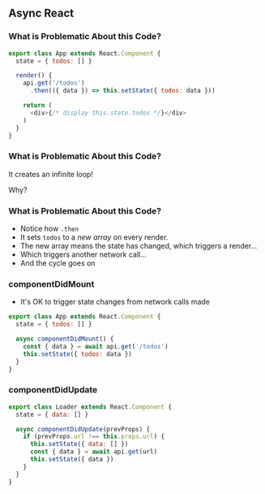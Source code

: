 ## Async React

### What is Problematic About this Code?

```javascript
export class App extends React.Component {
  state = { todos: [] }

  render() {
    api.get('/todos')
      .then(({ data }) => this.setState({ todos: data }))

    return (
      <div>{/* display this.state.todos */}</div>
    )
  }
}
```

### What is Problematic About this Code?

It creates an infinite loop!

Why?

### What is Problematic About this Code?

* Notice how `.then` 
* It sets `todos` to a *new array* on every render.
* The new array means the state has changed, which triggers a render...
* Which triggers another network call...
* And the cycle goes on

### componentDidMount

* It's OK to trigger state changes from network calls made

```javascript
export class App extends React.Component {
  state = { todos: [] }

  async componentDidMount() {
    const { data } = await api.get('/todos')
    this.setState({ todos: data })
  }
}
```

### componentDidUpdate

```javascript
export class Loader extends React.Component {
  state = { data: [] }

  async componentDidUpdate(prevProps) {
    if (prevProps.url !== this.props.url) {
      this.setState({ data: [] })
      const { data } = await api.get(url)
      this.setState({ data })
    }
  }
}
```
